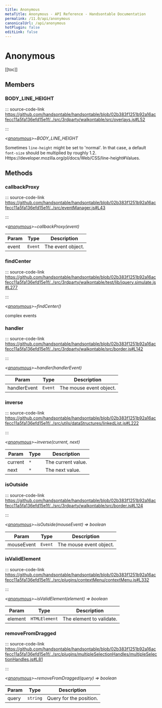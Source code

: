 ```yaml
---
title: Anonymous
metaTitle: Anonymous - API Reference - Handsontable Documentation
permalink: /11.0/api/anonymous
canonicalUrl: /api/anonymous
hotPlugin: false
editLink: false
---
```


# Anonymous

[[toc]]
## Members

### BODY_LINE_HEIGHT
  
::: source-code-link https://github.com/handsontable/handsontable/blob/02b383f1251b92a16acfecc11a5fa136efd15e1f/../src/3rdparty/walkontable/src/overlays.js#L52

:::

_&lt;[anonymous](@/api/anonymous.md)&gt;~BODY\_LINE\_HEIGHT_

Sometimes `line-height` might be set to 'normal'. In that case, a default `font-size` should be multiplied by roughly 1.2.
Https://developer.mozilla.org/pl/docs/Web/CSS/line-height#Values.


## Methods

### callbackProxy
  
::: source-code-link https://github.com/handsontable/handsontable/blob/02b383f1251b92a16acfecc11a5fa136efd15e1f/../src/eventManager.js#L43

:::

_&lt;[anonymous](@/api/anonymous.md)&gt;~callbackProxy(event)_


| Param | Type | Description |
| --- | --- | --- |
| event | `Event` | The event object. |



### findCenter
  
::: source-code-link https://github.com/handsontable/handsontable/blob/02b383f1251b92a16acfecc11a5fa136efd15e1f/../src/3rdparty/walkontable/test/lib/jquery.simulate.js#L277

:::

_&lt;[anonymous](@/api/anonymous.md)&gt;~findCenter()_

complex events



### handler
  
::: source-code-link https://github.com/handsontable/handsontable/blob/02b383f1251b92a16acfecc11a5fa136efd15e1f/../src/3rdparty/walkontable/src/border.js#L142

:::

_&lt;[anonymous](@/api/anonymous.md)&gt;~handler(handlerEvent)_


| Param | Type | Description |
| --- | --- | --- |
| handlerEvent | `Event` | The mouse event object. |



### inverse
  
::: source-code-link https://github.com/handsontable/handsontable/blob/02b383f1251b92a16acfecc11a5fa136efd15e1f/../src/utils/dataStructures/linkedList.js#L222

:::

_&lt;[anonymous](@/api/anonymous.md)&gt;~inverse(current, next)_


| Param | Type | Description |
| --- | --- | --- |
| current | `*` | The current value. |
| next | `*` | The next value. |



### isOutside
  
::: source-code-link https://github.com/handsontable/handsontable/blob/02b383f1251b92a16acfecc11a5fa136efd15e1f/../src/3rdparty/walkontable/src/border.js#L124

:::

_&lt;[anonymous](@/api/anonymous.md)&gt;~isOutside(mouseEvent) ⇒ boolean_


| Param | Type | Description |
| --- | --- | --- |
| mouseEvent | `Event` | The mouse event object. |



### isValidElement
  
::: source-code-link https://github.com/handsontable/handsontable/blob/02b383f1251b92a16acfecc11a5fa136efd15e1f/../src/plugins/contextMenu/contextMenu.js#L332

:::

_&lt;[anonymous](@/api/anonymous.md)&gt;~isValidElement(element) ⇒ boolean_


| Param | Type | Description |
| --- | --- | --- |
| element | `HTMLElement` | The element to validate. |



### removeFromDragged
  
::: source-code-link https://github.com/handsontable/handsontable/blob/02b383f1251b92a16acfecc11a5fa136efd15e1f/../src/plugins/multipleSelectionHandles/multipleSelectionHandles.js#L81

:::

_&lt;[anonymous](@/api/anonymous.md)&gt;~removeFromDragged(query) ⇒ boolean_


| Param | Type | Description |
| --- | --- | --- |
| query | `string` | Query for the position. |


